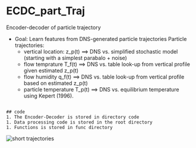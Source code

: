 # ECDC_part_Traj
Encoder-decoder of particle trajectory
 
* Goal: Learn features from DNS-generated particle trajectories 
Particle trajectories:
  * vertical location: z_p(t) ==> DNS vs. simplified stochastic model (starting with a simplest parabalo + noise)
  * flow temprature T_f(t) ==> DNS vs. table look-up from vertical profile given estimated z_p(t)
  * flow humidity q_f(t) ==> DNS vs. table look-up from vertical profile based on estimated z_p(t)
  * particle temperature T_p(t) ==> DNS vs. equilibrium temperature using Kepert (1996).
```

## code
1. The Encoder-Decoder is stored in directory code
1. Data processing code is stored in the root directory
1. Functions is stored in func directory
```

![short trajectories](ECDC_part_Traj/figs/cls2aMp1_short_zp.png?raw=true "Title")
